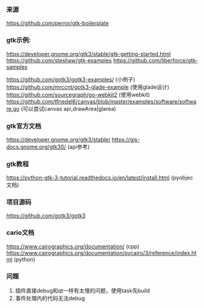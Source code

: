 ### 来源
https://github.com/perror/gtk-boilerplate

### gtk示例:
https://developer.gnome.org/gtk3/stable/gtk-getting-started.html
https://github.com/steshaw/gtk-examples
https://github.com/liberforce/gtk-samples

https://github.com/gotk3/gotk3-examples/ (小例子)
https://github.com/mrccnt/gotk3-glade-example (使用glade设计)
https://github.com/sourcegraph/go-webkit2 (使用webkit)
https://github.com/tfriedel6/canvas/blob/master/examples/software/software.go (可以尝试canvas api,drawArea|glarea)

### gtk官方文档
https://developer.gnome.org/gtk3/stable/
https://gjs-docs.gnome.org/gtk30/ (api参考)

### gtk教程
https://python-gtk-3-tutorial.readthedocs.io/en/latest/install.html (pyobjec文档)

### 项目源码
https://github.com/gotk3/gotk3

### cario文档
https://www.cairographics.org/documentation/ (cpp)
https://www.cairographics.org/documentation/pycairo/3/reference/index.html (python)


### 问题
1. 插件直接debug和qt一样有太慢的问题，使用task先build
2. 事件处理内的代码无法debug